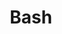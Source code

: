 ---
title: Bash
slug: bash
image: https://www.process.st/wp-content/uploads/2017/04/bash-shell-windows-10-tips.png
---